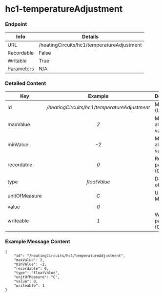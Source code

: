 # hc1-temperatureAdjustment



### Endpoint

| Info  | Details |
| ------------- | ------------- |
| URL   | /heatingCircuits/hc1/temperatureAdjustment   |
| Recordable   | False   |
| Writable   | True   |
| Parameters  | N/A |

### Detailed Content

|  Key  | Example | Description |
| ------------- | :------: | ------------------------------ |
|  id | _/heatingCircuits/hc1/temperatureAdjustment_ | Message ID (URL) |
|  maxValue | _2_ | Maximum allowed value |
|  minValue | _-2_ | Minimum allowed value |
|  recordable | _0_ | Recordable parameter (0=No) |
|  type | _floatValue_ | Data type of value |
|  unitOfMeasure | _C_ | Unit of Measure |
|  value | _0_ |  |
|  writeable | _1_ | Writable parameter (0=No) |



### Example Message Content
```
{
    "id": "/heatingCircuits/hc1/temperatureAdjustment",
    "maxValue": 2,
    "minValue": -2,
    "recordable": 0,
    "type": "floatValue",
    "unitOfMeasure": "C",
    "value": 0,
    "writeable": 1
}
```
